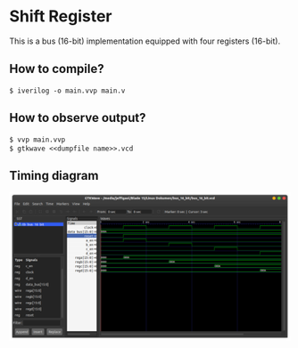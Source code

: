 # Shift Register
This is a bus (16-bit) implementation equipped with four registers (16-bit).

## How to compile?
```
$ iverilog -o main.vvp main.v
```

## How to observe output?
```
$ vvp main.vvp
$ gtkwave <<dumpfile name>>.vcd
```
## Timing diagram
![Timing](screenshot.png)